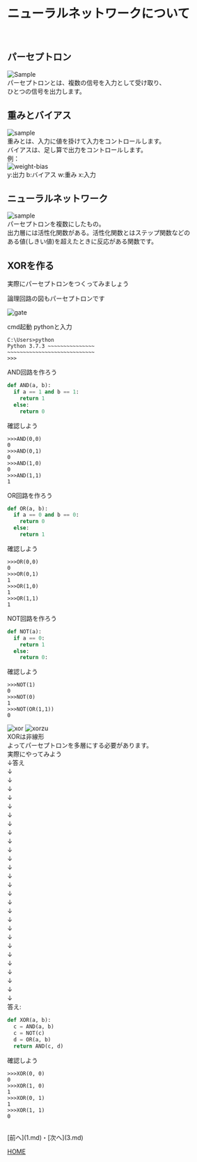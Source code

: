 # ニューラルネットワークについて

<br>

## パーセプトロン

![Sample](perceptron.png)  
パーセプトロンとは、複数の信号を入力として受け取り、  
ひとつの信号を出力します。  

## 重みとバイアス

![sample](ogp-perceptron.png)  
重みとは、入力に値を掛けて入力をコントロールします。  
バイアスは、足し算で出力をコントロールします。  
例：  
![weight-bias](weight.png)  
y:出力 b:バイアス w:重み x:入力  

## ニューラルネットワーク

![sample](mlp.png)  
パーセプトロンを複数にしたもの。  
出力層には活性化関数がある。活性化関数とはステップ関数などの  
ある値(しきい値)を超えたときに反応がある関数です。  

## XORを作る
実際にパーセプトロンをつくってみましょう  

論理回路の図もパーセプトロンです  

![gate](gate.png)

cmd起動 pythonと入力  
```
C:\Users>python
Python 3.7.3 ~~~~~~~~~~~~~~~
~~~~~~~~~~~~~~~~~~~~~~~~~~~~
>>>
```
AND回路を作ろう  
```python
def AND(a, b):
  if a == 1 and b == 1:
    return 1
  else:
    return 0
```
確認しよう  
```
>>>AND(0,0)
0
>>>AND(0,1)
0
>>>AND(1,0)
0
>>>AND(1,1)
1
```
OR回路を作ろう  
```python
def OR(a, b):
  if a == 0 and b == 0:
    return 0
  else:
    return 1
```
確認しよう  
```
>>>OR(0,0)
0
>>>OR(0,1)
1
>>>OR(1,0)
1
>>>OR(1,1)
1
```
NOT回路を作ろう  
```python
def NOT(a):
  if a == 0:
    return 1
  else:
    return 0:
```
確認しよう
```
>>>NOT(1)
0
>>>NOT(0)
1
>>>NOT(OR(1,1))
0
```
![xor](XOR.png)
![xorzu](xorsinri.png)  
XORは非線形  
よってパーセプトロンを多層にする必要があります。  
実際にやってみよう  
↓答え  
↓　  
↓　  
↓　  
↓　  
↓　  
↓　  
↓　  
↓　  
↓　  
↓　  
↓　  
↓　  
↓　  
↓　  
↓　  
↓　  
↓　  
↓　  
↓　  
↓　  
↓　  
↓　  
↓　  
↓　  
↓　  
↓　  
↓　  
答え:  
```python
def XOR(a, b):
  c = AND(a, b)
  c = NOT(c)
  d = OR(a, b)
  return AND(c, d)
```
確認しよう  
```
>>>XOR(0, 0)
0
>>>XOR(1, 0)
1
>>>XOR(0, 1)
1
>>>XOR(1, 1)
0
```

<br>
[前へ](1.md)・[次へ](3.md)

[HOME](index.md)
